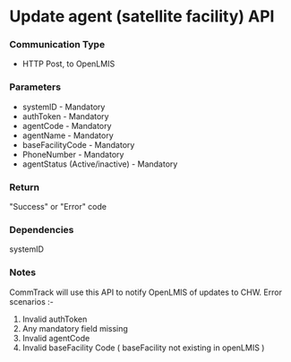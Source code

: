 # Update agent (satellite facility) API

### Communication Type

- HTTP Post, to OpenLMIS

### Parameters

- systemID - Mandatory
- authToken - Mandatory
- agentCode - Mandatory
- agentName - Mandatory
- baseFacilityCode - Mandatory
- PhoneNumber - Mandatory
- agentStatus (Active/inactive) - Mandatory

### Return

"Success" or "Error" code

### Dependencies

systemID

### Notes

CommTrack will use this API to notify OpenLMIS of updates to CHW.
Error scenarios :-
1) Invalid authToken
2) Any mandatory field missing
3) Invalid agentCode
3) Invalid baseFacility Code ( baseFacility not existing in openLMIS ) 